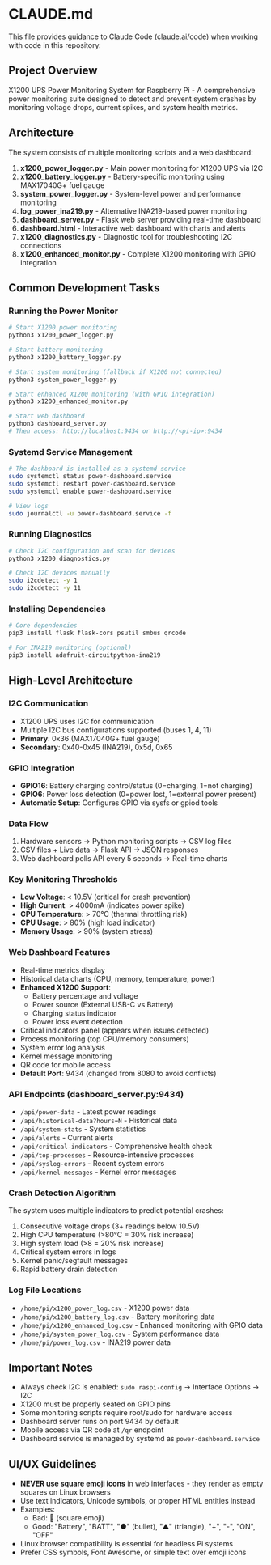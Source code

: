 # CLAUDE.md

This file provides guidance to Claude Code (claude.ai/code) when working with code in this repository.

## Project Overview

X1200 UPS Power Monitoring System for Raspberry Pi - A comprehensive power monitoring suite designed to detect and prevent system crashes by monitoring voltage drops, current spikes, and system health metrics.

## Architecture

The system consists of multiple monitoring scripts and a web dashboard:

1. **x1200_power_logger.py** - Main power monitoring for X1200 UPS via I2C
2. **x1200_battery_logger.py** - Battery-specific monitoring using MAX17040G+ fuel gauge
3. **system_power_logger.py** - System-level power and performance monitoring
4. **log_power_ina219.py** - Alternative INA219-based power monitoring
5. **dashboard_server.py** - Flask web server providing real-time dashboard
6. **dashboard.html** - Interactive web dashboard with charts and alerts
7. **x1200_diagnostics.py** - Diagnostic tool for troubleshooting I2C connections
8. **x1200_enhanced_monitor.py** - Complete X1200 monitoring with GPIO integration

## Common Development Tasks

### Running the Power Monitor
```bash
# Start X1200 power monitoring
python3 x1200_power_logger.py

# Start battery monitoring
python3 x1200_battery_logger.py

# Start system monitoring (fallback if X1200 not connected)  
python3 system_power_logger.py

# Start enhanced X1200 monitoring (with GPIO integration)
python3 x1200_enhanced_monitor.py

# Start web dashboard
python3 dashboard_server.py
# Then access: http://localhost:9434 or http://<pi-ip>:9434
```

### Systemd Service Management
```bash
# The dashboard is installed as a systemd service
sudo systemctl status power-dashboard.service
sudo systemctl restart power-dashboard.service
sudo systemctl enable power-dashboard.service

# View logs
sudo journalctl -u power-dashboard.service -f
```

### Running Diagnostics
```bash
# Check I2C configuration and scan for devices
python3 x1200_diagnostics.py

# Check I2C devices manually
sudo i2cdetect -y 1
sudo i2cdetect -y 11
```

### Installing Dependencies
```bash
# Core dependencies
pip3 install flask flask-cors psutil smbus qrcode

# For INA219 monitoring (optional)
pip3 install adafruit-circuitpython-ina219
```

## High-Level Architecture

### I2C Communication
- X1200 UPS uses I2C for communication
- Multiple I2C bus configurations supported (buses 1, 4, 11)
- **Primary**: 0x36 (MAX17040G+ fuel gauge)
- **Secondary**: 0x40-0x45 (INA219), 0x5d, 0x65

### GPIO Integration
- **GPIO16**: Battery charging control/status (0=charging, 1=not charging)
- **GPIO6**: Power loss detection (0=power lost, 1=external power present)
- **Automatic Setup**: Configures GPIO via sysfs or gpiod tools

### Data Flow
1. Hardware sensors → Python monitoring scripts → CSV log files
2. CSV files + Live data → Flask API → JSON responses
3. Web dashboard polls API every 5 seconds → Real-time charts

### Key Monitoring Thresholds
- **Low Voltage**: < 10.5V (critical for crash prevention)
- **High Current**: > 4000mA (indicates power spike)
- **CPU Temperature**: > 70°C (thermal throttling risk)
- **CPU Usage**: > 80% (high load indicator)
- **Memory Usage**: > 90% (system stress)

### Web Dashboard Features
- Real-time metrics display
- Historical data charts (CPU, memory, temperature, power)
- **Enhanced X1200 Support**:
  - Battery percentage and voltage
  - Power source (External USB-C vs Battery)
  - Charging status indicator
  - Power loss event detection
- Critical indicators panel (appears when issues detected)
- Process monitoring (top CPU/memory consumers)
- System error log analysis
- Kernel message monitoring
- QR code for mobile access
- **Default Port**: 9434 (changed from 8080 to avoid conflicts)

### API Endpoints (dashboard_server.py:9434)
- `/api/power-data` - Latest power readings
- `/api/historical-data?hours=N` - Historical data
- `/api/system-stats` - System statistics
- `/api/alerts` - Current alerts
- `/api/critical-indicators` - Comprehensive health check
- `/api/top-processes` - Resource-intensive processes
- `/api/syslog-errors` - Recent system errors
- `/api/kernel-messages` - Kernel error messages

### Crash Detection Algorithm
The system uses multiple indicators to predict potential crashes:
1. Consecutive voltage drops (3+ readings below 10.5V)
2. High CPU temperature (>80°C = 30% risk increase)
3. High system load (>8 = 20% risk increase)
4. Critical system errors in logs
5. Kernel panic/segfault messages
6. Rapid battery drain detection

### Log File Locations
- `/home/pi/x1200_power_log.csv` - X1200 power data
- `/home/pi/x1200_battery_log.csv` - Battery monitoring data
- `/home/pi/x1200_enhanced_log.csv` - Enhanced monitoring with GPIO data
- `/home/pi/system_power_log.csv` - System performance data
- `/home/pi/power_log.csv` - INA219 power data

## Important Notes

- Always check I2C is enabled: `sudo raspi-config` → Interface Options → I2C
- X1200 must be properly seated on GPIO pins
- Some monitoring scripts require root/sudo for hardware access
- Dashboard server runs on port 9434 by default
- Mobile access via QR code at `/qr` endpoint
- Dashboard service is managed by systemd as `power-dashboard.service`

## UI/UX Guidelines

- **NEVER use square emoji icons** in web interfaces - they render as empty squares on Linux browsers
- Use text indicators, Unicode symbols, or proper HTML entities instead
- Examples:
  - Bad: 🔋 (square emoji)
  - Good: "Battery", "BATT", "●" (bullet), "▲" (triangle), "+", "-", "ON", "OFF"
- Linux browser compatibility is essential for headless Pi systems
- Prefer CSS symbols, Font Awesome, or simple text over emoji icons